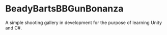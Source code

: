 # BeadyBartsBBGunBonanza
A simple shooting gallery in development for the purpose of learning Unity and C#.
